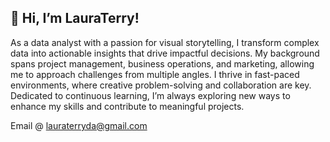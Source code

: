 ## 👋 Hi, I’m LauraTerry!

As a data analyst with a passion for visual storytelling, I transform complex data into actionable insights that drive impactful decisions. My background spans project management, business operations, and marketing, allowing me to approach challenges from multiple angles. 
I thrive in fast-paced environments, where creative problem-solving and collaboration are key. Dedicated to continuous learning, I’m always exploring new ways to enhance my skills and contribute to meaningful projects.

Email @ lauraterryda@gmail.com
<!---
LauraTerry/LauraTerry is a ✨ special ✨ repository because its `README.md` (this file) appears on your GitHub profile.
You can click the Preview link to take a look at your changes.
--->
